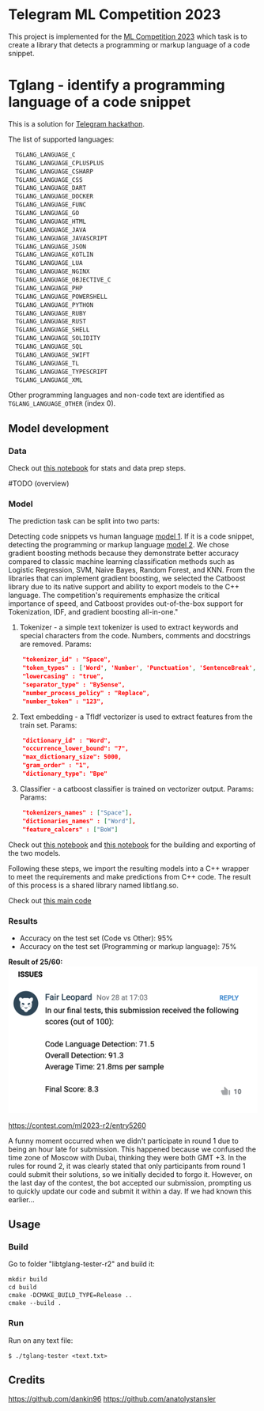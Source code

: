 # Telegram ML Competition 2023

This project is implemented for the [ML Competition 2023](https://contest.com/docs/ML-Competition-2023-r2) which task is to create a library that detects a programming or markup language of a code snippet.

# Tglang - identify a programming language of a code snippet

This is a solution for [Telegram hackathon](https://contest.com/docs/ML-Competition-2023-r2).

The list of supported languages:
```markdown
  TGLANG_LANGUAGE_C
  TGLANG_LANGUAGE_CPLUSPLUS
  TGLANG_LANGUAGE_CSHARP
  TGLANG_LANGUAGE_CSS
  TGLANG_LANGUAGE_DART
  TGLANG_LANGUAGE_DOCKER
  TGLANG_LANGUAGE_FUNC
  TGLANG_LANGUAGE_GO
  TGLANG_LANGUAGE_HTML
  TGLANG_LANGUAGE_JAVA
  TGLANG_LANGUAGE_JAVASCRIPT
  TGLANG_LANGUAGE_JSON
  TGLANG_LANGUAGE_KOTLIN
  TGLANG_LANGUAGE_LUA
  TGLANG_LANGUAGE_NGINX
  TGLANG_LANGUAGE_OBJECTIVE_C
  TGLANG_LANGUAGE_PHP
  TGLANG_LANGUAGE_POWERSHELL
  TGLANG_LANGUAGE_PYTHON
  TGLANG_LANGUAGE_RUBY
  TGLANG_LANGUAGE_RUST
  TGLANG_LANGUAGE_SHELL
  TGLANG_LANGUAGE_SOLIDITY
  TGLANG_LANGUAGE_SQL
  TGLANG_LANGUAGE_SWIFT
  TGLANG_LANGUAGE_TL
  TGLANG_LANGUAGE_TYPESCRIPT
  TGLANG_LANGUAGE_XML
```

Other programming languages and non-code text are identified
as `TGLANG_LANGUAGE_OTHER` (index 0).

## Model development

### Data

Check out [this notebook](*)
for stats and data prep steps.

#TODO
(overview)


### Model

The prediction task can be split into two parts:

Detecting code snippets vs human language [model 1](resources/v1_code_vs_other_depth11_vocab15000.cbm).
If it is a code snippet, detecting the programming or markup language [model 2](resources/v1_languages_depth9_vocab5000.cbm).
We chose gradient boosting methods because they demonstrate better accuracy compared to classic machine learning classification methods such as Logistic Regression, SVM, Naive Bayes, Random Forest, and KNN. From the libraries that can implement gradient boosting, we selected the Catboost library due to its native support and ability to export models to the C++ language. The competition's requirements emphasize the critical importance of speed, and Catboost provides out-of-the-box support for Tokenization, IDF, and gradient boosting all-in-one."



1. Tokenizer - a simple text tokenizer is used to extract
keywords and special characters from the code. Numbers,
comments and docstrings are removed. Params:
```json
    "tokenizer_id" : "Space",
    "token_types" : ['Word', 'Number', 'Punctuation', 'SentenceBreak', 'ParagraphBreak', 'Unknown'],
    "lowercasing" : "true",
    "separator_type" : "BySense",
    "number_process_policy" : "Replace",
    "number_token" : "123",
```
2. Text embedding - a TfIdf vectorizer is used to extract
features from the train set. Params:
```json
    "dictionary_id" : "Word",
    "occurrence_lower_bound": "7",
    "max_dictionary_size": 5000,
    "gram_order" : "1",
    "dictionary_type": "Bpe"
```
3. Classifier - a catboost classifier is trained on 
vectorizer output. Params:
Params:
```json
    "tokenizers_names" : ["Space"],
    "dictionaries_names" : ["Word"],
    "feature_calcers" : ["BoW"]
```

Check out [this notebook](src/Classification-Trees-Code-VS-NoCode.ipynb)
and [this notebook](src/Classification-Trees-Code-Languages.ipynb)
for the building and exporting of the two models.


Following these steps, we import the resulting models into a C++ wrapper to meet the requirements and make predictions from C++ code.
The result of this process is a shared library named libtlang.so.

Check out [this main code](src/tglang.cpp)

### Results

- Accuracy on the test set (Code vs Other): 95% 
- Accuracy on the test set (Programming or markup language): 75%

**Result of 25/60:**
<img src="resources/results.png">

https://contest.com/ml2023-r2/entry5260

A funny moment occurred when we didn't participate in round 1 due to being an hour late for submission. This happened because we confused the time zone of Moscow with Dubai, thinking they were both GMT +3. In the rules for round 2, it was clearly stated that only participants from round 1 could submit their solutions, so we initially decided to forgo it. However, on the last day of the contest, the bot accepted our submission, prompting us to quickly update our code and submit it within a day. If we had known this earlier...


## Usage

### Build 


Go to folder "libtglang-tester-r2" and build it:
```shell
mkdir build
cd build
cmake -DCMAKE_BUILD_TYPE=Release ..
cmake --build .
```

### Run

Run on any text file:
```shell
$ ./tglang-tester <text.txt>
```

## Credits
https://github.com/dankin96
https://github.com/anatolystansler
